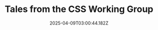 ---
layout: bookmark
title: Tales from the CSS Working Group
tags:
  - Bookmarks
  - CSS
  - Browsers
  - Web
  - Web Design
  - Accessibility
  - AI
  - Fascism
  - Luddism
  - YouTube
date: 2025-04-09T03:00:44.182Z
created: 2025-04-09T03:00:44.182Z
modified: 2025-04-20T06:42:35.594Z
link: https://youtu.be/ukUewXT_Ifk?si=F_6Myz7owhiAZuaB
id: 1010923291
image: https://i.ytimg.com/vi/ukUewXT_Ifk/maxresdefault.jpg
---